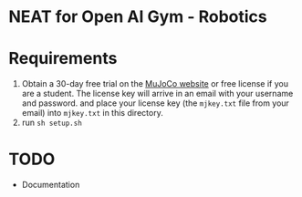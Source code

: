 # NEAT for Open AI Gym - Robotics
# Requirements 
1. Obtain a 30-day free trial on the [MuJoCo website](https://www.roboti.us/license.html) or free license if you are a student. The license key will arrive in an email with your username and password. and place your license key (the `mjkey.txt` file from your email) into `mjkey.txt` in this directory.
2. run `sh setup.sh`

# TODO 
- Documentation